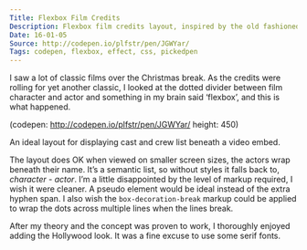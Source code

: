 ```yaml
---
Title: Flexbox Film Credits
Description: Flexbox film credits layout, inspired by the old fashioned Hollywood movies!
Date: 16-01-05
Source: http://codepen.io/plfstr/pen/JGWYar/
Tags: codepen, flexbox, effect, css, pickedpen
---
```

I saw a lot of classic films over the Christmas break. As the credits were rolling for yet another classic, I looked at the dotted divider between film character and actor and something in my brain said ‘flexbox’, and this is what happened. 

(codepen: http://codepen.io/plfstr/pen/JGWYar/ height: 450)

An ideal layout for displaying cast and crew list beneath a video embed.

The layout does OK when viewed on smaller screen sizes, the actors wrap beneath their name. It’s a semantic list, so without styles it falls back to, _character - actor_. I’m a little disappointed by the level of markup required, I wish it were cleaner. A pseudo element would be ideal instead of the extra hyphen span. I also wish the `box-decoration-break` markup could be applied to wrap the dots across multiple lines when the lines break.

After my theory and the concept was proven to work, I thoroughly enjoyed adding the Hollywood look. It was a fine excuse to use some serif fonts.